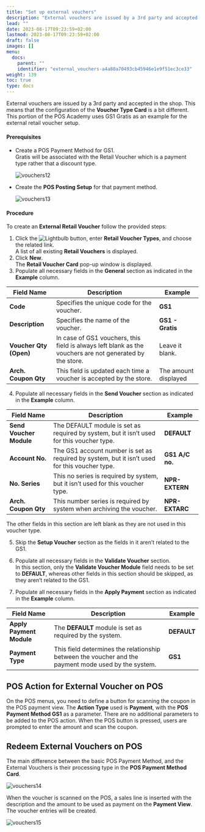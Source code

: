 ```yaml
---
title: "Set up external vouchers"
description: "External vouchers are issued by a 3rd party and accepted in the shop. This portion of the POS Academy uses GS1 Gratis as an example for the external retail voucher setup."
lead: ""
date: 2023-08-17T09:23:59+02:00
lastmod: 2023-08-17T09:23:59+02:00
draft: false
images: []
menu:
  docs:
    parent: ""
    identifier: "external_vouchers-a4a80a70493cb45946e1e9f51ec3ce33"
weight: 139
toc: true
type: docs
---
```


External vouchers are issued by a 3rd party and accepted in the shop. This means that the configuration of the **Voucher Type Card** is a bit different. This portion of the POS Academy uses GS1 Gratis as an example for the external retail voucher setup.  

#### Prerequisites

- Create a POS Payment Method for GS1.    
  Gratis will be associated with the Retail Voucher which is a payment type rather that a discount type.

  ![vouchers12](vouchers12.png)

- Create the **POS Posting Setup** for that payment method.

  ![vouchers13](vouchers13.png)

#### Procedure

To create an **External Retail Voucher** follow the provided steps: 

1.	Click the ![Lightbulb](Lightbulb_icon.PNG) button, enter **Retail Voucher Types**, and choose the related link.     
    A list of all existing **Retail Vouchers** is displayed.
2.	Click **New**.    
    The **Retail Voucher Card** pop-up window is displayed.
3.	Populate all necessary fields in the **General** section as indicated in the **Example** column.

| Field Name      | Description | Example | 
| ----------- | ----------- | ----------- |
| **Code** | Specifies the unique code for the voucher. | **GS1** | 
| **Description** | Specifies the name of the voucher. | **GS1 - Gratis** |
| **Voucher Qty (Open)**  | In case of GS1 vouchers, this field is always left blank as the vouchers are not generated by the store. | Leave it blank. | 
| **Arch. Coupon Qty** | This field is updated each time a voucher is accepted by the store. | The amount displayed |

4. Populate all necessary fields in the **Send Voucher** section as indicated in the **Example** column.

| Field Name      | Description | Example | 
| ----------- | ----------- | ----------- |
| **Send Voucher Module** | The DEFAULT module is set as required by system, but it isn’t used for this voucher type. | **DEFAULT** |
| **Account No.** | The GS1 account number is set as required by system, but it isn’t used for this voucher type. | **GS1 A/C no.** |
| **No. Series** | This no series is required by system, but it isn’t used for this voucher type. | **NPR-EXTERN** |
| **Arch. Coupon Qty** | This number series is required by system when archiving the voucher. | **NPR-EXTARC** |

  The other fields in this section are left blank as they are not used in this voucher type.

5.	Skip the **Setup Voucher** section as the fields in it aren’t related to the GS1.

6.	Populate all necessary fields in the **Validate Voucher** section.   
    In this section, only the **Validate Voucher Module** field needs to be set to **DEFAULT**, whereas other fields in this section should be skipped, as they aren’t related to the GS1.

7.	Populate all necessary fields in the **Apply Payment** section as indicated in the **Example** column.

| Field Name      | Description | Example | 
| ----------- | ----------- | ----------- |
| **Apply Payment Module** | The **DEFAULT** module is set as required by the system. | **DEFAULT** | 
| **Payment Type** | This field determines the relationship between the voucher and the payment mode used by the system. | **GS1** |

## POS Action for External Voucher on POS

On the POS menus, you need to define a button for scanning the coupon in the POS payment view. The **Action Type** used is **Payment**, with the **POS Payment Method GS1** as a parameter. There are no additional parameters to be added to the POS action. When the POS button is pressed, users are prompted to enter the amount and scan the coupon.

## Redeem External Vouchers on POS

The main difference between the basic POS Payment Method, and the External Vouchers is their processing type in the **POS Payment Method Card**.

![vouchers14](vouchers14.png)

When the voucher is scanned on the POS, a sales line is inserted with the description and the amount to be used as payment on the **Payment View**. The voucher entries will be created.

![vouchers15](vouchers15.png)